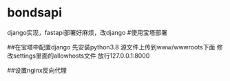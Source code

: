 # bondsapi
django实现，fastapi部署好麻烦，改django
#使用宝塔部署

##在宝塔中配置django
先安装python3.8
源文件上传到www/wwwroots下面
修改settings里面的allowhosts文件
放行127.0.0.1:8000

##设置nginx反向代理
